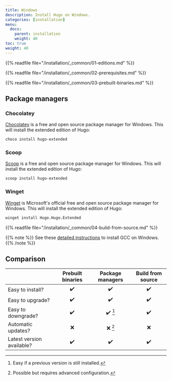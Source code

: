 ```yaml
---
title: Windows
description: Install Hugo on Windows.
categories: [installation]
menu:
  docs:
    parent: installation
    weight: 40
toc: true
weight: 40
---
```

{{% readfile file="/installation/_common/01-editions.md" %}}

{{% readfile file="/installation/_common/02-prerequisites.md" %}}

{{% readfile file="/installation/_common/03-prebuilt-binaries.md" %}}

## Package managers

### Chocolatey

[Chocolatey] is a free and open source package manager for Windows. This will install the extended edition of Hugo:

```sh
choco install hugo-extended
```

[Chocolatey]: https://chocolatey.org/

### Scoop

[Scoop] is a free and open source package manager for Windows. This will install the extended edition of Hugo:

```sh
scoop install hugo-extended
```

[Scoop]: https://scoop.sh/

### Winget

[Winget] is Microsoft's official free and open source package manager for Windows. This will install the extended edition of Hugo:

```sh
winget install Hugo.Hugo.Extended
```

[Winget]: https://learn.microsoft.com/en-us/windows/package-manager/

{{% readfile file="/installation/_common/04-build-from-source.md" %}}

{{% note %}}
See these [detailed instructions](https://discourse.gohugo.io/t/41370) to install GCC on Windows.
{{% /note %}}

## Comparison

||Prebuilt binaries|Package managers|Build from source
:--|:--:|:--:|:--:
Easy to install?|:heavy_check_mark:|:heavy_check_mark:|:heavy_check_mark:|
Easy to upgrade?|:heavy_check_mark:|:heavy_check_mark:|:heavy_check_mark:
Easy to downgrade?|:heavy_check_mark:|:heavy_check_mark: [^2]|:heavy_check_mark:
Automatic updates?|:x:|:x: [^1]|:x:
Latest version available?|:heavy_check_mark:|:heavy_check_mark:|:heavy_check_mark:

[^1]: Possible but requires advanced configuration.
[^2]: Easy if a previous version is still installed.
